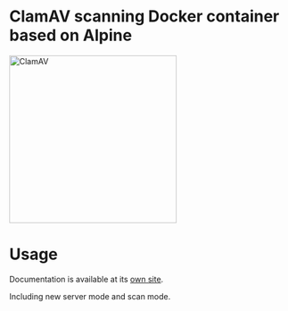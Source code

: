 # ClamAV scanning Docker container based on Alpine

<img src="https://github.com/tquizzle/clamav-alpine/blob/master/img/clamav.png" width=300 alt="ClamAV"> 

# Usage

Documentation is available at its [own site](https://tquizzle.github.io/clamav-alpine/).

Including new server mode and scan mode.